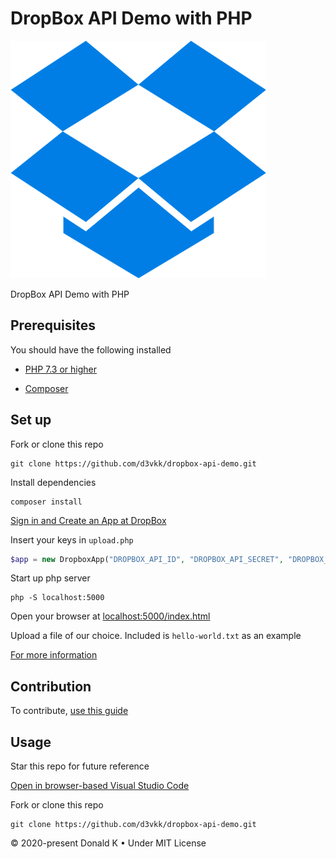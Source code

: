 # DropBox API Demo with PHP

![DropBox Logo](https://github.com/d3vkk/dropbox-api-demo/blob/master/dropbox-logo.png)

DropBox API Demo with PHP

## Prerequisites
You should have the following installed

- [PHP 7.3 or higher](https://php.net/)

- [Composer](https://getcomposer.org/doc/00-intro.md#installation-linux-unix-macos)

## Set up

Fork or clone this repo
```
git clone https://github.com/d3vkk/dropbox-api-demo.git
```

Install dependencies
```
composer install
```

[Sign in and Create an App at DropBox](https://www.dropbox.com/developers)

Insert your keys in `upload.php`
```php
$app = new DropboxApp("DROPBOX_API_ID", "DROPBOX_API_SECRET", "DROPBOX_API_KEY");
```

Start up php server
```
php -S localhost:5000
```

Open your browser at [localhost:5000/index.html](http://localhost:5000/index.html)

Upload a file of our choice. Included is `hello-world.txt` as an example

[For more information](https://github.com/kunalvarma05/dropbox-php-sdk/wiki/Getting%20Started)

## Contribution

To contribute, [use this guide](https://github.com/d3vkk/open-source/blob/master/CONTRIBUTING.md)

## Usage

Star this repo for future reference

[Open in browser-based Visual Studio Code](https://vscode.dev//github/d3vkk/dropbox-api-demo)

Fork or clone this repo
```
git clone https://github.com/d3vkk/dropbox-api-demo.git
```

© 2020-present Donald K • Under MIT License
